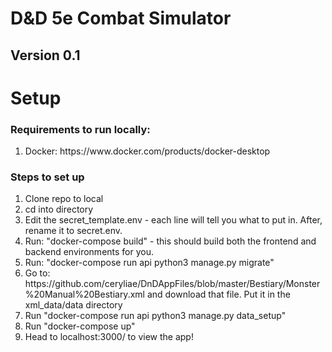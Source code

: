 # D&D 5e Combat Simulator

## Version 0.1

# Setup
### Requirements to run locally:
<ol>
  <li>Docker: https://www.docker.com/products/docker-desktop</li>
</ol>

### Steps to set up
<ol>
  <li>Clone repo to local</li>
  <li>cd into directory</li>
  <li>Edit the secret_template.env - each line will tell you what to put in. After, rename it to secret.env. </li>
  <li>Run: "docker-compose build" - this should build both the frontend and backend environments for you. </li>
  <li>Run: "docker-compose run api python3 manage.py migrate"</li>
  <li>Go to: https://github.com/ceryliae/DnDAppFiles/blob/master/Bestiary/Monster%20Manual%20Bestiary.xml and download that file. Put it in the xml_data/data directory</li>
  <li>Run "docker-compose run api python3 manage.py data_setup"</li>
  <li>Run "docker-compose up"</li>
  <li>Head to localhost:3000/ to view the app!</li>
</ol>
